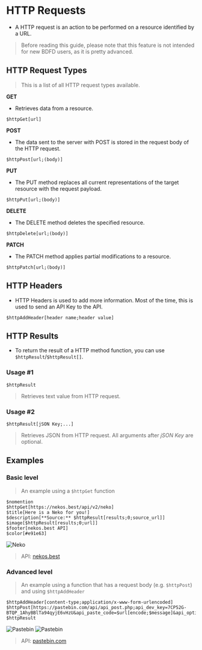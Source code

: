 # HTTP Requests
- A HTTP request is an action to be performed on a resource identified by a URL.
> Before reading this guide, please note that this feature is not intended for new BDFD users, as it is pretty advanced.

## HTTP Request Types
> This is a list of all HTTP request types available.

**GET**
- Retrieves data from a resource.
```
$httpGet[url]
```

**POST**
- The data sent to the server with POST is stored in the request body of the HTTP request.
```
$httpPost[url;(body)]
```

**PUT**
- The PUT method replaces all current representations of the target resource with the request payload.
```
$httpPut[url;(body)]
```

**DELETE**
- The DELETE method deletes the specified resource.
```
$httpDelete[url;(body)]
```

**PATCH**
- The PATCH method applies partial modifications to a resource.
```
$httpPatch[url;(body)]
```

## HTTP Headers
- HTTP Headers is used to add more information. Most of the time, this is used to send an API Key to the API.
```
$httpAddHeader[header name;header value]
```

## HTTP Results
- To return the result of a HTTP method function, you can use `$httpResult`/`$httpResult[]`.

### Usage #1
```
$httpResult
``` 
> Retrieves text value from HTTP request.

### Usage #2
```
$httpResult[jSON Key;...]
```
> Retrieves JSON from HTTP request. All arguments after *jSON Key* are optional.

## Examples

### Basic level
> An example using a `$httpGet` function
```
$nomention
$httpGet[https://nekos.best/api/v2/neko]
$title[Here is a Neko for you!]
$description[**Source:** $httpResult[results;0;source_url]]
$image[$httpResult[results;0;url]]
$footer[nekos.best API]
$color[#e91e63]
```
![Neko](https://i.imgur.com/grfUOlX.png)
> API: [nekos.best](https://docs.nekos.best)
### Advanced level
> An example using a function that has a request body (e.g. `$httpPost`) and using `$httpAddHeader`
```
$httpAddHeader[content-type;application/x-www-form-urlencoded]
$httpPost[https://pastebin.com/api/api_post.php;api_dev_key=7CP52G-BTQP_1AhyBBlTa94qyjE6vHzU&api_paste_code=$url[encode;$message]&api_option=paste]
$httpResult
```
![Pastebin](https://i.imgur.com/UvjmdsK.png)
![Pastebin](https://i.imgur.com/EalIOA7.png)
> API: [pastebin.com](https://pastebin.com/doc_api)
